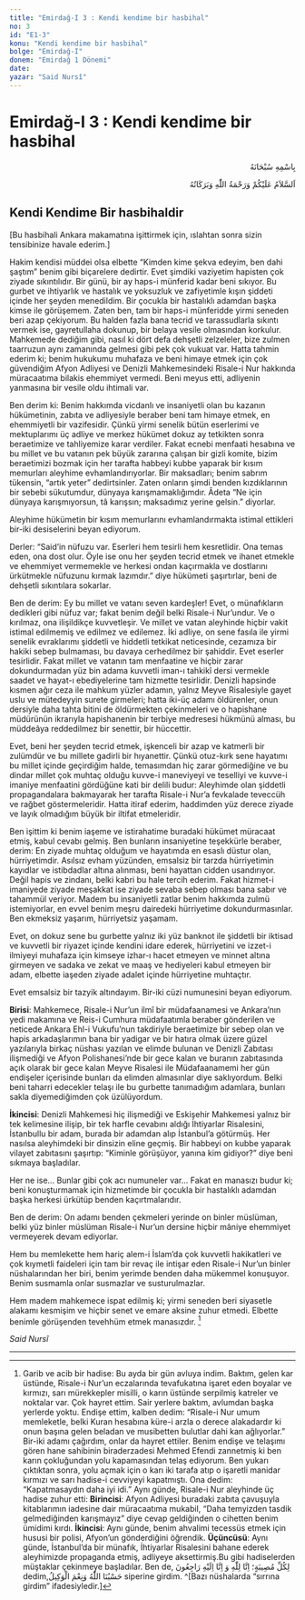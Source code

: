 ```yaml
---
title: "Emirdağ-I 3 : Kendi kendime bir hasbihal"
no: 3
id: "E1-3"
konu: "Kendi kendime bir hasbihal"
bolge: "Emirdağ-I"
donem: "Emirdağ 1 Dönemi"
date: 
yazar: "Said Nursî"
---
```


# Emirdağ-I 3 : Kendi kendime bir hasbihal

<p class="arabic" dir="rtl" title="Meal: “Her türlü noksan sıfatlardan yüce olan Allah’ın adıyla.”">بِاسْمِهِ سُبْحَانَهُ</p>

<p class="arabic" dir="rtl" title="Meal: “Allah’ın selâmı, rahmeti ve bereketleri, üzerinize olsun.”">اَلسَّلاَمُ عَلَيْكُمْ وَرَحْمَةُ اللّٰهِ وَبَرَكَاتُهُ</p>

## Kendi Kendime Bir hasbihaldir

<p class="takdim">[Bu hasbihali Ankara makamatına işittirmek için, ıslahtan sonra sizin tensibinize havale ederim.]</p>

Hakim kendisi müddei olsa elbette “Kimden kime şekva edeyim, ben dahi şaştım” benim gibi biçarelere dedirtir. Evet şimdiki vaziyetim hapisten çok ziyade sıkıntılıdır. Bir günü, bir ay haps-i münferid kadar beni sıkıyor. Bu gurbet ve ihtiyarlık ve hastalık ve yoksuzluk ve zafiyetimle kışın şiddeti içinde her şeyden menedildim. Bir çocukla bir hastalıklı adamdan başka kimse ile görüşemem. Zaten ben, tam bir haps-i münferidde yirmi seneden beri azap çekiyorum. Bu halden fazla bana tecrid ve tarassudlarla sıkıntı vermek ise, gayretullaha dokunup, bir belaya vesile olmasından korkulur. Mahkemede dediğim gibi, nasıl ki dört defa dehşetli zelzeleler, bize zulmen taarruzun aynı zamanında gelmesi gibi pek çok vukuat var. Hatta tahmin ederim ki; benim hukukumu muhafaza ve beni himaye etmek için çok güvendiğim Afyon Adliyesi ve Denizli Mahkemesindeki Risale-i Nur hakkında müracaatıma bilakis ehemmiyet vermedi. Beni meyus etti, adliyenin yanmasına bir vesile oldu ihtimali var.

Ben derim ki: Benim hakkımda vicdanlı ve insaniyetli olan bu kazanın hükümetinin, zabıta ve adliyesiyle beraber beni tam himaye etmek, en ehemmiyetli bir vazifesidir. Çünkü yirmi senelik bütün eserlerimi ve mektuplarımı üç adliye ve merkez hükümet dokuz ay tetkikten sonra beraetimize ve tahliyemize karar verdiler. Fakat ecnebi menfaati hesabına ve bu millet ve bu vatanın pek büyük zararına çalışan bir gizli komite, bizim beraetimizi bozmak için her tarafta habbeyi kubbe yaparak bir kısım memurları aleyhime evhamlandırıyorlar. Bir maksadları; benim sabrım tükensin, “artık yeter” dedirtsinler. Zaten onların şimdi benden kızdıklarının bir sebebi sükutumdur, dünyaya karışmamaklığımdır. Âdeta “Ne için dünyaya karışmıyorsun, tâ karışsın; maksadımız yerine gelsin.” diyorlar.

Aleyhime hükümetin bir kısım memurlarını evhamlandırmakta istimal ettikleri bir-iki desiselerini beyan ediyorum.

Derler: “Said’in nüfuzu var. Eserleri hem tesirli hem kesretlidir. Ona temas eden, ona dost olur. Öyle ise onu her şeyden tecrid etmek ve ihanet etmekle ve ehemmiyet vermemekle ve herkesi ondan kaçırmakla ve dostlarını ürkütmekle nüfuzunu kırmak lazımdır.” diye hükümeti şaşırtırlar, beni de dehşetli sıkıntılara sokarlar.

Ben de derim: Ey bu millet ve vatanı seven kardeşler! Evet, o münafıkların dedikleri gibi nüfuz var; fakat benim değil belki Risale-i Nur’undur. Ve o kırılmaz, ona ilişildikçe kuvvetleşir. Ve millet ve vatan aleyhinde hiçbir vakit istimal edilmemiş ve edilmez ve edilemez. İki adliye, on sene fasıla ile yirmi senelik evraklarımı şiddetli ve hiddetli tetkikat neticesinde, cezamıza bir hakiki sebep bulmaması, bu davaya cerhedilmez bir şahiddir. Evet eserler tesirlidir. Fakat millet ve vatanın tam menfaatine ve hiçbir zarar dokundurmadan yüz bin adama kuvvetli iman-ı tahkikî dersi vermekle saadet ve hayat-ı ebediyelerine tam hizmette tesirlidir. Denizli hapsinde kısmen ağır ceza ile mahkum yüzler adamın, yalnız Meyve Risalesiyle gayet uslu ve mütedeyyin surete girmeleri; hatta iki-üç adamı öldürenler, onun dersiyle daha tahta bitini de öldürmekten çekinmeleri ve o hapishane müdürünün ikrarıyla hapishanenin bir terbiye medresesi hükmünü alması, bu müddeâya reddedilmez bir senettir, bir hüccettir.

Evet, beni her şeyden tecrid etmek, işkenceli bir azap ve katmerli bir zulümdür ve bu millete gadirli bir hıyanettir. Çünkü otuz-kırk sene hayatımı bu millet içinde geçirdiğim halde, temasımdan hiç zarar görmediğine ve bu dindar millet çok muhtaç olduğu kuvve-i maneviyeyi ve teselliyi ve kuvve-i imaniye menfaatini gördüğüne kati bir delili budur: Aleyhimde olan şiddetli propagandalara bakmayarak her tarafta Risale-i Nur’a fevkalade teveccüh ve rağbet göstermeleridir. Hatta itiraf ederim, haddimden yüz derece ziyade ve layık olmadığım büyük bir iltifat etmeleridir.

Ben işittim ki benim iaşeme ve istirahatime buradaki hükümet müracaat etmiş, kabul cevabı gelmiş. Ben bunların insaniyetine teşekkürle beraber, derim: En ziyade muhtaç olduğum ve hayatımda en esaslı düstur olan, hürriyetimdir. Asılsız evham yüzünden, emsalsiz bir tarzda hürriyetimin kayıdlar ve istibdadlar altına alınması, beni hayattan cidden usandırıyor. Değil hapis ve zindanı, belki kabri bu hale tercih ederim. Fakat hizmet-i imaniyede ziyade meşakkat ise ziyade sevaba sebep olması bana sabır ve tahammül veriyor. Madem bu insaniyetli zatlar benim hakkımda zulmü istemiyorlar, en evvel benim meşru dairedeki hürriyetime dokundurmasınlar. Ben ekmeksiz yaşarım, hürriyetsiz yaşamam.

Evet, on dokuz sene bu gurbette yalnız iki yüz banknot ile şiddetli bir iktisad ve kuvvetli bir riyazet içinde kendini idare ederek, hürriyetini ve izzet-i ilmiyeyi muhafaza için kimseye izhar-ı hacet etmeyen ve minnet altına girmeyen ve sadaka ve zekat ve maaş ve hediyeleri kabul etmeyen bir adam, elbette iaşeden ziyade adalet içinde hürriyetine muhtaçtır.

Evet emsalsiz bir tazyik altındayım. Bir-iki cüzi numunesini beyan ediyorum.

**Birisi**: Mahkemece, Risale-i Nur’un ilmî bir müdafaanamesi ve Ankara’nın yedi makamına ve Reis-i Cumhura müdafaatımla beraber gönderilen ve neticede Ankara Ehl-i Vukufu’nun takdiriyle beraetimize bir sebep olan ve hapis arkadaşlarımın bana bir yadigar ve bir hatıra olmak üzere güzel yazılarıyla birkaç nüshası yazılan ve elimde bulunan ve Denizli Zabıtası ilişmediği ve Afyon Polishanesi’nde bir gece kalan ve buranın zabıtasında açık olarak bir gece kalan Meyve Risalesi ile Müdafaanamemi her gün endişeler içerisinde bunları da elimden almasınlar diye saklıyordum. Belki beni taharri edecekler telaşı ile bu gurbette tanımadığım adamlara, bunları sakla diyemediğimden çok üzülüyordum.

**İkincisi**: Denizli Mahkemesi hiç ilişmediği ve Eskişehir Mahkemesi yalnız bir tek kelimesine ilişip, bir tek harfle cevabını aldığı İhtiyarlar Risalesini, İstanbullu bir adam, burada bir adamdan alıp İstanbul’a götürmüş. Her nasılsa aleyhimdeki bir dinsizin eline geçmiş. Bir habbeyi on kubbe yaparak vilayet zabıtasını şaşırtıp: “Kiminle görüşüyor, yanına kim gidiyor?” diye beni sıkmaya başladılar.

Her ne ise... Bunlar gibi çok acı numuneler var... Fakat en manasızı budur ki; beni konuşturmamak için hizmetimde bir çocukla bir hastalıklı adamdan başka herkesi ürkütüp benden kaçırtmalarıdır.

Ben de derim: On adamı benden çekmeleri yerinde on binler müslüman, belki yüz binler müslüman Risale-i Nur’un dersine hiçbir mâniye ehemmiyet vermeyerek devam ediyorlar.

Hem bu memlekette hem hariç alem-i İslam’da çok kuvvetli hakikatleri ve çok kıymetli faideleri için tam bir revaç ile intişar eden Risale-i Nur’un binler nüshalarından her biri, benim yerimde benden daha mükemmel konuşuyor. Benim susmamla onlar susmazlar ve susturulmazlar.

Hem madem mahkemece ispat edilmiş ki; yirmi seneden beri siyasetle alakamı kesmişim ve hiçbir senet ve emare aksine zuhur etmedi. Elbette benimle görüşenden tevehhüm etmek manasızdır. [^1]

*Said Nursî*

***


[^1]: Garib ve acib bir hadise: Bu ayda bir gün avluya indim. Baktım, gelen kar üstünde, Risale-i Nur’un eczalarında tevafukatına işaret eden boyalar ve kırmızı, sarı mürekkepler misilli, o karın üstünde serpilmiş katreler ve noktalar var. Çok hayret ettim. Sair yerlere baktım, avlumdan başka yerlerde yoktu. Endişe ettim, kalben dedim: “Risale-i Nur umum memleketle, belki Kuran hesabına küre-i arzla o derece alakadardır ki onun başına gelen beladan ve musibetten bulutlar dahi kan ağlıyorlar.” Bir-iki adamı çağırdım, onlar da hayret ettiler. Benim endişe ve telaşımı gören hane sahibinin biraderzadesi Mehmed Efendi zannetmiş ki ben karın çokluğundan yolu kapamasından telaş ediyorum. Ben yukarı çıktıktan sonra, yolu açmak için o karı iki tarafa atıp o işaretli manidar kırmızı ve sarı hadise-i cevviyeyi kapatmıştı. Ona dedim: “Kapatmasaydın daha iyi idi.” Aynı günde, Risale-i Nur aleyhinde üç hadise zuhur etti: **Birincisi**: Afyon Adliyesi buradaki zabıta çavuşuyla kitablarımın iadesine dair müracaatıma mukabil, “Daha temyizden tasdik gelmediğinden karışmayız” diye cevap geldiğinden o cihetten benim ümidimi kırdı. **İkincisi**: Aynı günde, benim ahvalimi tecessüs etmek için hususi bir polisi, Afyon’un gönderdiğini öğrendik. **Üçüncüsü**: Aynı günde, İstanbul’da bir münafık, İhtiyarlar Risalesini bahane ederek aleyhimizde propaganda etmiş, adliyeye aksettirmiş.Bu gibi hadiselerden müştaklar çekinmeye başladılar. Ben de, <span class="arabic" dir="rtl" title="Meal: “Her türlü musibet için (şu ayeti söyleriz): Biz şüphesiz Allah'a aidiz ve şüphesiz Ona döneceğiz.” [Bakara Suresi, 2:156]">لِكُلِّ مُصِيبَةٍ؛ اِنَّا لِلّٰهِ وَ اِنَّا اِلَيْهِ رَاجِعُونَ</span> dedim,<span class="arabic" dir="rtl" title="Meal: “Allah bize yeter, O ne güzel vekildir!” [Âl-i İmrân Sûresi, 3:173]">حَسْبُنَا اللّٰهُ وَنِعْمَ الْوَكِيلُ</span> siperine girdim. ^[Bazı nüshalarda “sırrına girdim” ifadesiyledir.]
